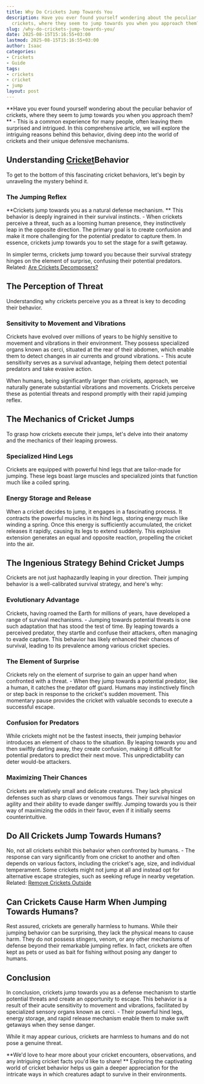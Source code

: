 ```yaml
---
title: Why Do Crickets Jump Towards You
description: Have you ever found yourself wondering about the peculiar behavior of
  crickets, where they seem to jump towards you when you approach them?
slug: /why-do-crickets-jump-towards-you/
date: 2025-08-15T15:16:55+03:00
lastmod: 2025-08-15T15:16:55+03:00
author: Isaac
categories:
- Crickets
- Guide
tags:
- crickets
- cricket
- jump
layout: post
---
```

**Have you ever found yourself wondering about the peculiar behavior of crickets, where they seem to jump towards you when you approach them? ** - This is a common experience for many people, often leaving them surprised and intrigued. In this comprehensive article, we will explore the intriguing reasons behind this behavior, diving deep into the world of crickets and their unique defensive mechanisms.

##  Understanding [Cricket](https://pestpolicy.com/are-crickets-good-or-bad/)Behavior

To get to the bottom of this fascinating cricket behaviors, let's begin by unraveling the mystery behind it.

###  The Jumping Reflex

**Crickets jump towards you as a natural defense mechanism. ** This behavior is deeply ingrained in their survival instincts. - When crickets perceive a threat, such as a looming human presence, they instinctively leap in the opposite direction. The primary goal is to create confusion and make it more challenging for the potential predator to capture them. In essence, crickets jump towards you to set the stage for a swift getaway.

In simpler terms, crickets jump toward you because their survival strategy hinges on the element of surprise, confusing their potential predators. Related: [Are Crickets Decomposers? ](https://pestpolicy.com/are-crickets-decomposers/)

##  The Perception of Threat

Understanding why crickets perceive you as a threat is key to decoding their behavior.

###  Sensitivity to Movement and Vibrations

Crickets have evolved over millions of years to be highly sensitive to movement and vibrations in their environment. They possess specialized organs known as cerci, situated at the rear of their abdomen, which enable them to detect changes in air currents and ground vibrations. - This acute sensitivity serves as a survival advantage, helping them detect potential predators and take evasive action.

When humans, being significantly larger than crickets, approach, we naturally generate substantial vibrations and movements. Crickets perceive these as potential threats and respond promptly with their rapid jumping reflex.

##  The Mechanics of Cricket Jumps

To grasp how crickets execute their jumps, let's delve into their anatomy and the mechanics of their leaping prowess.

###  Specialized Hind Legs

Crickets are equipped with powerful hind legs that are tailor-made for jumping. These legs boast large muscles and specialized joints that function much like a coiled spring.

###  Energy Storage and Release

When a cricket decides to jump, it engages in a fascinating process. It contracts the powerful muscles in its hind legs, storing energy much like winding a spring. Once this energy is sufficiently accumulated, the cricket releases it rapidly, causing its legs to extend suddenly. This explosive extension generates an equal and opposite reaction, propelling the cricket into the air.

##  The Ingenious Strategy Behind Cricket Jumps

Crickets are not just haphazardly leaping in your direction. Their jumping behavior is a well-calibrated survival strategy, and here's why:

###  Evolutionary Advantage

Crickets, having roamed the Earth for millions of years, have developed a range of survival mechanisms. - Jumping towards potential threats is one such adaptation that has stood the test of time. By leaping towards a perceived predator, they startle and confuse their attackers, often managing to evade capture. This behavior has likely enhanced their chances of survival, leading to its prevalence among various cricket species.

###  The Element of Surprise

Crickets rely on the element of surprise to gain an upper hand when confronted with a threat. - When they jump towards a potential predator, like a human, it catches the predator off guard. Humans may instinctively flinch or step back in response to the cricket's sudden movement. This momentary pause provides the cricket with valuable seconds to execute a successful escape.

###  Confusion for Predators

While crickets might not be the fastest insects, their jumping behavior introduces an element of chaos to the situation. By leaping towards you and then swiftly darting away, they create confusion, making it difficult for potential predators to predict their next move. This unpredictability can deter would-be attackers.

###  Maximizing Their Chances

Crickets are relatively small and delicate creatures. They lack physical defenses such as sharp claws or venomous fangs. Their survival hinges on agility and their ability to evade danger swiftly. Jumping towards you is their way of maximizing the odds in their favor, even if it initially seems counterintuitive.

##  Do All Crickets Jump Towards Humans?

No, not all crickets exhibit this behavior when confronted by humans. - The response can vary significantly from one cricket to another and often depends on various factors, including the cricket's age, size, and individual temperament. Some crickets might not jump at all and instead opt for alternative escape strategies, such as seeking refuge in nearby vegetation. Related: [Remove Crickets Outside](https://pestpolicy.com/how-to-get-rid-of-crickets-outside/)

##  Can Crickets Cause Harm When Jumping Towards Humans?

Rest assured, crickets are generally harmless to humans. While their jumping behavior can be surprising, they lack the physical means to cause harm. They do not possess stingers, venom, or any other mechanisms of defense beyond their remarkable jumping reflex. In fact, crickets are often kept as pets or used as bait for fishing without posing any danger to humans.

##  Conclusion

In conclusion, crickets jump towards you as a defense mechanism to startle potential threats and create an opportunity to escape. This behavior is a result of their acute sensitivity to movement and vibrations, facilitated by specialized sensory organs known as cerci. - Their powerful hind legs, energy storage, and rapid release mechanism enable them to make swift getaways when they sense danger.

While it may appear curious, crickets are harmless to humans and do not pose a genuine threat.

**We'd love to hear more about your cricket encounters, observations, and any intriguing cricket facts you'd like to share! ** Exploring the captivating world of cricket behavior helps us gain a deeper appreciation for the intricate ways in which creatures adapt to survive in their environments.
